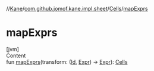 //[Kane](../../index.md)/[com.github.jomof.kane.impl.sheet](../index.md)/[Cells](index.md)/[mapExprs](map-exprs.md)



# mapExprs  
[jvm]  
Content  
fun [mapExprs](map-exprs.md)(transform: ([Id](../../com.github.jomof.kane.impl/index.md#%5Bcom.github.jomof.kane.impl%2FId%2F%2F%2FPointingToDeclaration%2F%5D%2FClasslikes%2F-1709950307), [Expr](../../com.github.jomof.kane/-expr/index.md)) -> [Expr](../../com.github.jomof.kane/-expr/index.md)): [Cells](index.md)  



